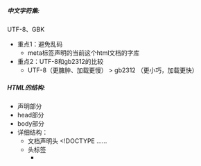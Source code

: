 ##### 中文字符集:
UTF-8、GBK
- 重点1：避免乱码
  - meta标签声明的当前这个html文档的字库
- 重点2：UTF-8和gb2312的比较
  - UTF-8（更臃肿、加载更慢） > gb2312 （更小巧，加载更快）
##### HTML的结构:
  - 声明部分
  - head部分
  - body部分
  - 详细结构：
    - 文档声明头 <!DOCTYPE ……
    - 头标签
      - <title>：指定整个网页的标题
      - <base>：为页面上的所有链接规标题
      - <meta>：提供有关页面的基本信息
      - <body>：用于定义HTML文档所要显示的内容
      - <link>：定义文档与外部资源的关系
    - 字符集 charset
    - 定义关键词
    - 定义页面描述
    - <body>标签的属性
    - 排版标签
    - 内容居中标签 <center>
    - 预定义（预格式化）标签：<pre>
    - 字体标签
    - 特殊字符（转义字符）
    - 一些小标签/小标记
    - 超链接
      - 外部链接 href=
      - 锚链接 href="#name1"
      - 邮件链接
      - target/href/title/name
    - src属性
      - 相对路径
      - 绝对路径
    - 列表标签 ul li OL dl
    - 表格标签
    - 框架标签及内嵌框架 frameset
    - 表单标签 form
    - 多媒体标签 bgsound embed object
    - 滚动字幕标签 marquee
    
##### HTML的规范:
  - 正确的嵌套
  - 所有的标记都必须小写
  - 所有的标记都必须关闭
    - 双边标记
    - 单边标记
  - 所有的属性值必须加引号
  - 所有的属性必须有值
  - XHTML文档开头必须要有DTD文档类型定义
  
##### HTML的基本语法特性
  - HTML对换行不敏感，对tab不敏感
  - 空白折叠现象
  - 标签要严格封闭
